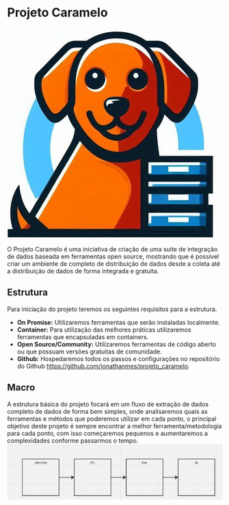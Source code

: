 # Projeto Caramelo
![Logo](https://github.com/jonathanmes/projeto_caramelo/blob/main/mjp8psbl.png?raw=true)


 O Projeto Caramelo é uma iniciativa de criação de uma suite de integração de dados baseada em ferramentas open source, mostrando que é possível criar um ambiente de completo de distribuição de dados desde a coleta até a distribuição de dados de forma integrada e gratuita.

## Estrutura

Para iniciação do projeto teremos os seguintes requisitos para a estrutura.
- **On Promise:** Utilizaremos ferramentas que serão instaladas localmente.
- **Container:** Para utilização das melhores práticas utilizaremos ferramentas que encapsuladas em containers.
- **Open Source/Community:** Utilizaremos ferramentas de código aberto ou que possuam versões gratuitas de comunidade.
- **Github:** Hospedaremos todos os passos e configurações no repositório do Github https://github.com/jonathanmes/projeto_caramelo.

## Macro
A estrutura básica do projeto focará em um fluxo de extração de dados completo de dados de forma bem simples, onde analisaremos quais as ferramentas e métodos que poderemos utilizar em cada ponto, o principal objetivo deste projeto é sempre encontrar a melhor ferramenta/metodologia para cada ponto, com isso começaremos pequenos e aumentaremos a complexidades conforme passarmos o tempo.
![Diagrama](https://github.com/jonathanmes/projeto_caramelo/blob/main/Pasted%20image%2020241007084539.png?raw=true)
